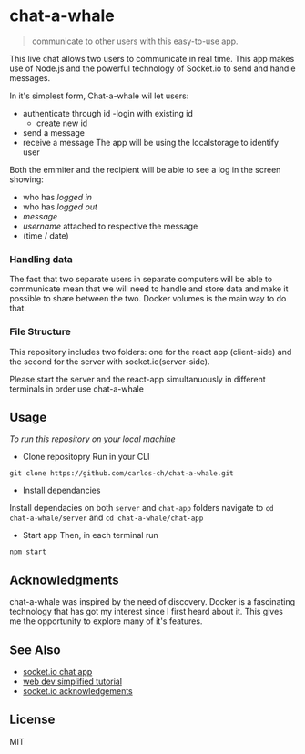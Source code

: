 # chat-a-whale

> communicate to other users with this easy-to-use app.

This live chat allows two users to communicate in real time. This app makes use of Node.js and the powerful technology of Socket.io to send and handle messages.

In it's simplest form, Chat-a-whale wil let users:

- authenticate through id
  -login with existing id
  - create new id
- send a message
- receive a message
  The app will be using the localstorage to identify user

Both the emmiter and the recipient will be able to see a log in the screen showing:

- who has _logged in_
- who has _logged out_
- _message_
- _username_ attached to respective the message
- (time / date)

### Handling data

The fact that two separate users in separate computers will be able to communicate mean that we will need to handle and store data and make it possible to share between the two.
Docker volumes is the main way to do that.

### File Structure

This repository includes two folders: one for the react app (client-side) and the second for the server with socket.io(server-side).

Please start the server and the react-app simultanuously in different terminals in order use chat-a-whale

## Usage

_To run this repository on your local machine_

- Clone repositopry
  Run in your CLI

```
git clone https://github.com/carlos-ch/chat-a-whale.git
```

- Install dependancies

Install dependacies on both `server` and `chat-app` folders
navigate to `cd chat-a-whale/server` and `cd chat-a-whale/chat-app`

- Start app
  Then, in each terminal run

```
npm start
```

<!-- ## API -->

<!--
```js
var chatAWhale = require('chat-a-whale');
```

See [api_formatting.md](api_formatting.md) for tips. -->

<!-- ## Install -->

<!--
With [npm](https://npmjs.org/) installed, run

```
$ npm install chat-a-whale
``` -->

## Acknowledgments

chat-a-whale was inspired by the need of discovery. Docker is a fascinating technology that has got my interest since I first heard about it. This gives me the opportunity to explore many of it's features.

## See Also

- [socket.io chat app](https://socket.io/get-started/chat)
- [web dev simplified tutorial](https://www.youtube.com/watch?v=tBr-PybP_9c)
- [socket.io acknowledgements](https://iabhishek.dev/post/building-a-multimedia-chat-app-using-express-socketio-redis-and-docker-part-2)

## License

MIT
